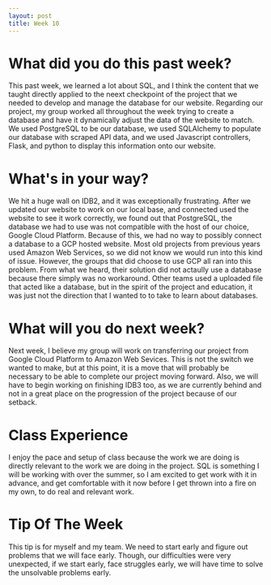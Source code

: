 ```yaml
---
layout: post
title: Week 10
---
```

# What did you do this past week?

This past week, we learned a lot about SQL, and I think the content that we taught directly applied to the neext checkpoint of the project that we needed to develop and manage the database for our website. Regarding our project, my group worked all throughout the week trying to create a database and have it dynamically adjust the data of the website to match. We used PostgreSQL to be our database, we used SQLAlchemy to populate our database with scraped API data, and we used Javascript controllers, Flask, and python to display this information onto our website.

# What's in your way?

We hit a huge wall on IDB2, and it was exceptionally frustrating. After we updated our website to work on our local base, and connected used the website to see it work correctly, we found out that PostgreSQL, the database we had to use was not compatible with the host of our choice, Google Cloud Platform. Because of this, we had no way to possibly connect a database to a GCP hosted website. Most old projects from previous years used Amazon Web Services, so we did not know we would run into this kind of issue. However, the groups that did choose to use GCP all ran into this problem. From what we heard, their solution did not actaully use a database because there simply was no workaround. Other teams used a uploaded file that acted like a database, but in the spirit of the project and education, it was just not the direction that I wanted to to take to learn about databases. 

# What will you do next week?

Next week, I believe my group will work on transferring our project from Google Cloud Platform to Amazon Web Sevices. This is not the switch we wanted to make, but at this point, it is a move that will probably be necessary to be able to complete our project moving forward. Also, we will have to begin working on finishing IDB3 too, as we are currently behind and not in a great place on the progression of the project because of our setback.

# Class Experience

I enjoy the pace and setup of class because the work we are doing is directly relevant to the work we are doing in the project. SQL is something I will be working with over the summer, so I am excited to get work with it in advance, and get comfortable with it now before I get thrown into a fire on my own, to do real and relevant work.

# Tip Of The Week
This tip is for myself and my team. We need to start early and figure out problems that we will face early. Though, our difficulties were very unexpected, if we start early, face struggles early, we will have time to solve the unsolvable problems early.
